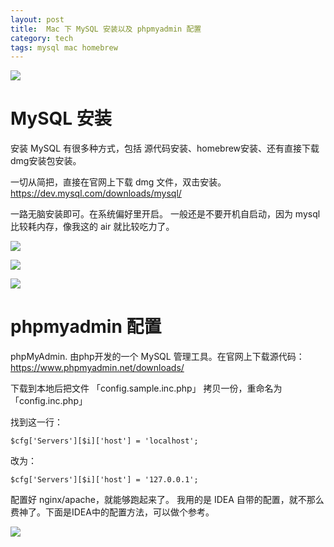 ```yaml
---
layout: post
title:  Mac 下 MySQL 安装以及 phpmyadmin 配置
category: tech
tags: mysql mac homebrew
---
```

![](https://cdn.kelu.org/blog/tags/php.jpg)

# MySQL 安装

安装 MySQL 有很多种方式，包括 源代码安装、homebrew安装、还有直接下载dmg安装包安装。

一切从简把，直接在官网上下载 dmg 文件，双击安装。<https://dev.mysql.com/downloads/mysql/>

一路无脑安装即可。在系统偏好里开启。 一般还是不要开机自启动，因为 mysql 比较耗内存，像我这的 air 就比较吃力了。

![](https://cdn.kelu.org/blog/2017/06/QQ20170703-215209.jpg)

![](https://cdn.kelu.org/blog/2017/06/QQ20170703-215337.jpg)

![](https://cdn.kelu.org/blog/2017/06/QQ20170703-215359.jpg)

# phpmyadmin 配置

phpMyAdmin. 由php开发的一个 MySQL 管理工具。在官网上下载源代码：<https://www.phpmyadmin.net/downloads/>

下载到本地后把文件 「config.sample.inc.php」 拷贝一份，重命名为 「config.inc.php」

找到这一行：

    $cfg['Servers'][$i]['host'] = 'localhost';

改为：

    $cfg['Servers'][$i]['host'] = '127.0.0.1';

配置好 nginx/apache，就能够跑起来了。 我用的是 IDEA 自带的配置，就不那么费神了。下面是IDEA中的配置方法，可以做个参考。

![](https://cdn.kelu.org/blog/2017/06/22.04.28.jpg)
